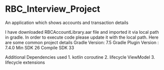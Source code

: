 # RBC_Interview_Project
An application which shows accounts and transaction details

I have downloaded RBCAccountLibrary.aar file and imported it via local path in gradle.
    In order to execute code please update it with the local path.
Here are some common project details
Gradle Version: 7.5
Gradle Plugin Version : 7.4.0
Min SDK 26
Compile SDK 33

Additional Dependencies used
    1. kotlin coroutine
    2. lifecycle ViewModel
    3. lifecycle extensions

